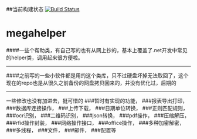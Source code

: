 ##当前构建状态
[![Build Status](https://travis-ci.org/megatontech/megahelper.svg?branch=master)](https://travis-ci.org/megatontech/megahelper)
# megahelper
####一些个帮助类，有自己写的也有从网上抄的，基本上覆盖了.net开发中常见的helper类，调用起来很方便啦。
***
####之前写的一些小软件都是用的这个类库，只不过硬盘坏掉无法取回了，这个现在的repo也是从很久之前备份的网盘拷贝回来的，并没有优化过，后期的
***
一些修改也没有加进去，挺可惜的
###暂时有实现的功能，
###报表导出打印，
###数据库连接操作，
###上传下载，
###日期单位转换，
###正则匹配规则，
###ocr识别，
###二维码识别，
###json转换，
###pdf操作，
###压缩解压，
###rfid操作封装，
###网络操作接口，
###office操作，
###多种加密解密，
###多线程，
###文件，
###邮件，
###配置等
